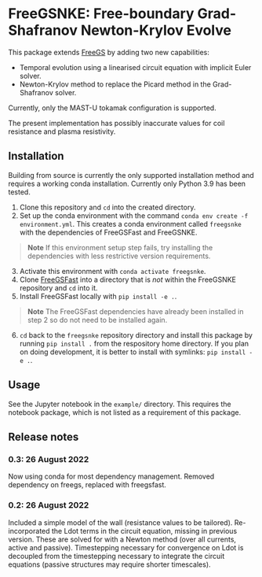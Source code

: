 # FreeGSNKE: Free-boundary Grad-Shafranov Newton-Krylov Evolve
This package extends [FreeGS](https://github.com/bendudson/freegs) by adding two new capabilities:
- Temporal evolution using a linearised circuit equation with implicit Euler solver.
- Newton-Krylov method to replace the Picard method in the Grad-Shafranov solver.

Currently, only the MAST-U tokamak configuration is supported.

The present implementation has possibly inaccurate values for coil resistance and plasma resistivity.

## Installation
Building from source is currently the only supported installation method and requires a working conda installation. Currently only Python 3.9 has been tested.

1. Clone this repository and `cd` into the created directory.
2. Set up the conda environment with the command `conda env create -f environment.yml`. This creates a conda environment called `freegsnke` with the dependencies of FreeGSFast and FreeGSNKE.
> **Note**
> If this environment setup step fails, try installing the dependencies with less restrictive version requirements. 
3. Activate this environment with `conda activate freegsnke`.
4. Clone [FreeGSFast](https://github.com/farscape-project/freegsfast) into a directory that is *not* within the FreeGSNKE repository and `cd` into it.
5. Install FreeGSFast locally with `pip install -e .`.
> **Note**
> The FreeGSFast dependencies have already been installed in step 2 so do not need to be installed again.
6. `cd` back to the `freegsnke` repository directory and install this package by running `pip install .` from the respository home directory. If you plan on doing development, it is better to install with symlinks: `pip install -e .`.

## Usage
See the Jupyter notebook in the `example/` directory. This requires the notebook package, which is not listed as a requirement of this package.

## Release notes
### 0.3: 26 August 2022
Now using conda for most dependency management. Removed dependency on freegs, replaced with freegsfast.
### 0.2: 26 August 2022
Included a simple model of the wall (resistance values to be tailored). Re-incorporated the Ldot terms in the circuit equation, missing in previous version. These are solved for with a Newton method (over all currents, active and passive). Timestepping necessary for convergence on Ldot is decoupled from the timestepping necessary to integrate the circuit equations (passive structures may require shorter timescales).
